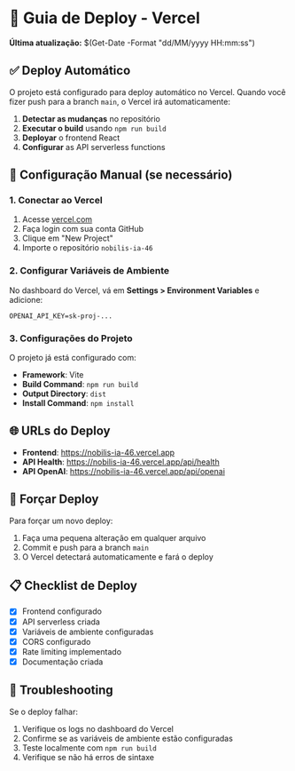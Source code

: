 # 🚀 Guia de Deploy - Vercel

**Última atualização:** $(Get-Date -Format "dd/MM/yyyy HH:mm:ss")

## ✅ Deploy Automático

O projeto está configurado para deploy automático no Vercel. Quando você fizer push para a branch `main`, o Vercel irá automaticamente:

1. **Detectar as mudanças** no repositório
2. **Executar o build** usando `npm run build`
3. **Deployar** o frontend React
4. **Configurar** as API serverless functions

## 🔧 Configuração Manual (se necessário)

### 1. Conectar ao Vercel

1. Acesse [vercel.com](https://vercel.com)
2. Faça login com sua conta GitHub
3. Clique em "New Project"
4. Importe o repositório `nobilis-ia-46`

### 2. Configurar Variáveis de Ambiente

No dashboard do Vercel, vá em **Settings > Environment Variables** e adicione:

```
OPENAI_API_KEY=sk-proj-...
```

### 3. Configurações do Projeto

O projeto já está configurado com:

- **Framework**: Vite
- **Build Command**: `npm run build`
- **Output Directory**: `dist`
- **Install Command**: `npm install`

## 🌐 URLs do Deploy

- **Frontend**: https://nobilis-ia-46.vercel.app
- **API Health**: https://nobilis-ia-46.vercel.app/api/health
- **API OpenAI**: https://nobilis-ia-46.vercel.app/api/openai

## 🔄 Forçar Deploy

Para forçar um novo deploy:

1. Faça uma pequena alteração em qualquer arquivo
2. Commit e push para a branch `main`
3. O Vercel detectará automaticamente e fará o deploy

## 📋 Checklist de Deploy

- [x] Frontend configurado
- [x] API serverless criada
- [x] Variáveis de ambiente configuradas
- [x] CORS configurado
- [x] Rate limiting implementado
- [x] Documentação criada

## 🚨 Troubleshooting

Se o deploy falhar:

1. Verifique os logs no dashboard do Vercel
2. Confirme se as variáveis de ambiente estão configuradas
3. Teste localmente com `npm run build`
4. Verifique se não há erros de sintaxe 
